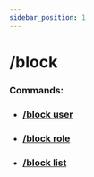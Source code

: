 ```yaml
---
sidebar_position: 1
---
```


# /block
### Commands:
- ### [/block user](/docs/easythreads/autothreading/block/block-user)
- ### [/block role](/docs/easythreads/autothreading/block/block-role)
- ### [/block list](/docs/easythreads/autothreading/block/block-list)